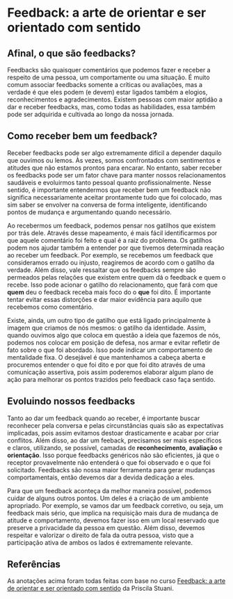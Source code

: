 # Feedback: a arte de orientar e ser orientado com sentido

## Afinal, o que são feedbacks?

Feedbacks são quaisquer comentários que podemos fazer e receber a respeito de uma pessoa, um comportamente ou uma situação. É muito comum associar feedbacks somente a críticas ou avaliações, mas a verdade é que eles podem (e devem) estar ligados também a elogios, reconhecimentos e agradecimentos. Existem pessoas com maior aptidão a dar e receber feedbacks, mas, como todas as habilidades, essa também pode ser adquirida e cultivada ao longo da nossa jornada.

## Como receber bem um feedback?

Receber feedbacks pode ser algo extremamente difícil a depender daquilo que ouvimos ou lemos. Às vezes, somos confrontados com sentimentos e atitudes que não estamos prontos para encarar. No entanto, saber receber os feedbacks pode ser um fator chave para manter nossos relacionamentos saudáveis e evoluirmos tanto pessoal quanto profissionalmente. Nesse sentido, é importante entendermos que receber bem um feedback não significa necessariamente aceitar prontamente tudo que foi colocado, mas sim saber se envolver na conversa de forma inteligente, identificando pontos de mudança e argumentando quando necessário.

Ao recebermos um feedback, podemos pensar nos gatilhos que existem por trás dele. Através desse mapeamento, é mais fácil identificarmos por que aquele comentário foi feito e qual é a raiz do problema. Os gatilhos podem nos ajudar também a entender por que tivemos determinada reação ao receber um feedback. Por exemplo, se recebemos um feedback que consideramos errado ou injusto, reagiremos de acordo com o gatilho da verdade. Além disso, vale ressaltar que os feedbacks sempre são permeados pelas relações que existem entre quem dá o feedback e quem o recebe. Isso pode acionar o gatilho do relacionamento, que fará com que **quem** deu o feedback receba mais foco do o **que** foi dito. É importante tentar evitar essas distorções e dar maior evidência para aquilo que recebemos como comentário.

Existe, ainda, um outro tipo de gatilho que está ligado principalmente à imagem que criamos de nós mesmos: o gatilho da identidade. Assim, quando ouvimos algo que coloca em questão a ideia que fazemos de nós, podemos nos colocar em posição de defesa, nos armar e evitar refletir de fato sobre o que foi abordado. Isso pode indicar um comportamento de mentalidade fixa. O desejável é que mantenhamos a cabeça aberta e procuremos entender o que foi dito e por que foi dito através de uma comunicação assertiva, pois assim poderemos elaborar algum plano de ação para melhorar os pontos trazidos pelo feedback caso faça sentido.

## Evoluindo nossos feedbacks

Tanto ao dar um feedback quando ao receber, é importante buscar reconhecer pela conversa e pelas circunstâncias quais são as expectativas implicadas, pois assim evitamos destoar drasticamente e acabar por criar conflitos. Além disso, ao dar um feeback, precisamos ser mais específicos e claros, utilizando, se possível, camadas de **reconhecimento**, **avaliação** e **orientação**. Isso porque feedbacks genéricos não são eficientes, já que o receptor provavelmente não entenderá o que foi observado e o que foi solicitado. Feedbacks são nossa maior ferramenta para gerar mudanças comportamentais, então devemos dar a devida dedicação a eles.

Para que um feedback aconteça da melhor maneira possível, podemos cuidar de alguns outros pontos. Um deles é a criação de um ambiente apropriado. Por exemplo, se vamos dar um feedback corretivo, ou seja, um feedback mais sério, que implica na requisição mais dura de mudança de atitude e comportamento, devemos fazer isso em um local reservado que preserve a privacidade da pessoa em questão. Além disso, devemos respeitar e valorizar o direito de fala da outra pessoa, visto que a participação ativa de ambos os lados é extremamente relevante.

## Referências

As anotações acima foram todas feitas com base no curso [Feedback: a arte de orientar e ser orientado com sentido](https://cursos.alura.com.br/course/feedback) da Priscila Stuani.